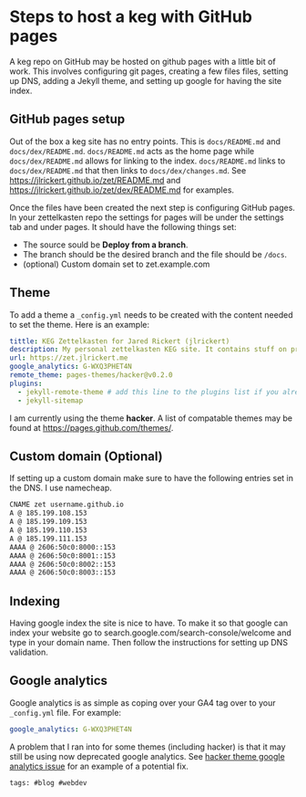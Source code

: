 # Steps to host a keg with GitHub pages

A keg repo on GitHub may be hosted on github pages with a little bit of work. This involves configuring git pages, creating a few files files, setting up DNS, adding a Jekyll theme, and setting up google for having the site index.

## GitHub pages setup

Out of the box a keg site has no entry points. This is `docs/README.md` and `docs/dex/README.md`. `docs/README.md` acts as the home page while `docs/dex/README.md` allows for linking to the index. `docs/README.md` links to `docs/dex/README.md` that then links to `docs/dex/changes.md`. See https://jlrickert.github.io/zet/README.md and https://jlrickert.github.io/zet/dex/README.md for examples.

Once the files have been created the next step is configuring GitHub pages. In your zettelkasten repo the settings for pages will be under the settings tab and under pages. It should have the following things set:

- The source sould be **Deploy from a branch**.
- The branch should be the desired branch and the file should be `/docs`.
- (optional) Custom domain set to zet.example.com

## Theme

To add a theme a `_config.yml` needs to be created with the content needed to set the theme. Here is an example:

```yaml
tittle: KEG Zettelkasten for Jared Rickert (jlrickert)
description: My personal zettelkasten KEG site. It contains stuff on pretty much any topic I feel like writing about.
url: https://zet.jlrickert.me
google_analytics: G-WXQ3PHET4N
remote_theme: pages-themes/hacker@v0.2.0
plugins:
  - jekyll-remote-theme # add this line to the plugins list if you already have one
  - jekyll-sitemap
```

I am currently using the theme **hacker**. A list of compatable themes may be found at https://pages.github.com/themes/.

## Custom domain (Optional)

If setting up a custom domain make sure to have the following entries set in the DNS. I use namecheap.

```txt
CNAME zet username.github.io
A @ 185.199.108.153
A @ 185.199.109.153
A @ 185.199.110.153
A @ 185.199.111.153
AAAA @ 2606:50c0:8000::153
AAAA @ 2606:50c0:8001::153
AAAA @ 2606:50c0:8002::153
AAAA @ 2606:50c0:8003::153
```

## Indexing

Having google index the site is nice to have. To make it so that google can index your website go to search.google.com/search-console/welcome and type in your domain name. Then follow the instructions for setting up DNS validation.

## Google analytics

Google analytics is as simple as coping over your GA4 tag over to your `_config.yml` file. For example:

```yaml
google_analytics: G-WXQ3PHET4N
```

A problem that I ran into for some themes (including hacker) is that it may still be using now deprecated google analytics. See [hacker theme google analytics issue](../267?T) for an example of a potential fix.

    tags: #blog #webdev
